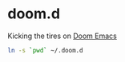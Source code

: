 # doom.d

Kicking the tires on [Doom Emacs](https://github.com/doomemacs/doomemacs)

``` sh
ln -s `pwd` ~/.doom.d
```

